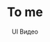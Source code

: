 ---
layout: embed
permalink: apps/bank/architectures/payment-history-to-me/ux-videos
lang: ru
page_id: apps-bank-architectures-payment-history-to-me-video


title: To me
subtitle: UI Видео
backUrl: /ru/apps/bank/architectures/payment-history-to-me

description: Diagrams
---